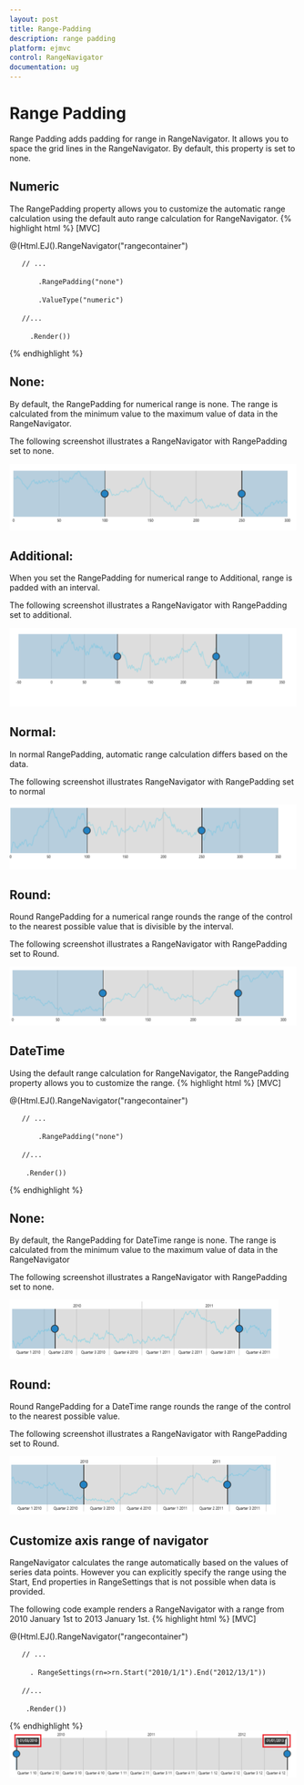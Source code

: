 ```yaml
---
layout: post
title: Range-Padding
description: range padding
platform: ejmvc
control: RangeNavigator
documentation: ug
---
```


# Range Padding

Range Padding adds padding for range in RangeNavigator. It allows you to space the grid lines in the RangeNavigator.  By default, this property is set to none.

## Numeric

The RangePadding property allows you to customize the automatic range calculation using the default auto range calculation for RangeNavigator. 
{% highlight html %}
 [MVC]

@(Html.EJ().RangeNavigator("rangecontainer")

       // ...

           .RangePadding("none")   

           .ValueType("numeric")

       //...

         .Render())
{% endhighlight  %}
## None:

By default, the RangePadding for numerical range is none. The range is calculated from the minimum value to the maximum value of data in the RangeNavigator.

The following screenshot illustrates a RangeNavigator with RangePadding set to none.



![](Range-Padding_images/Range-Padding_img1.png)



## Additional:

When you set the RangePadding for numerical range to Additional, range is padded with an interval.

The following screenshot illustrates a RangeNavigator with RangePadding set to additional.



![](Range-Padding_images/Range-Padding_img2.png)



## Normal:

In normal RangePadding, automatic range calculation differs based on the data. 

The following screenshot illustrates RangeNavigator with RangePadding set to normal

![](Range-Padding_images/Range-Padding_img3.png)



## Round:

Round RangePadding for a numerical range rounds the range of the control to the nearest possible value that is divisible by the interval.

The following screenshot illustrates a RangeNavigator with RangePadding set to Round.

![](Range-Padding_images/Range-Padding_img4.png)



## DateTime

Using the default range calculation for RangeNavigator, the RangePadding property allows you to customize the range. 
{% highlight html %}
 [MVC]

@(Html.EJ().RangeNavigator("rangecontainer")

       // ...

           .RangePadding("none")   

       //...

        .Render())
{% endhighlight  %}

## None:

By default, the RangePadding for DateTime range is none. The range is calculated from the minimum value to the maximum value of data in the RangeNavigator

The following screenshot illustrates a RangeNavigator with RangePadding set to none.

![](Range-Padding_images/Range-Padding_img5.png)



## Round:

Round RangePadding for a DateTime range rounds the range of the control to the nearest possible value.

The following screenshot illustrates a RangeNavigator with RangePadding set to Round.

![](Range-Padding_images/Range-Padding_img6.png)



## Customize axis range of navigator

RangeNavigator calculates the range automatically based on the values of series data points. However you can explicitly specify the range using the Start, End properties in RangeSettings that is not possible when data is provided.

The following code example renders a RangeNavigator with a range from 2010 January 1st to 2013 January 1st. 
{% highlight html %}
 [MVC]



@(Html.EJ().RangeNavigator("rangecontainer")

       // ...

         . RangeSettings(rn=>rn.Start("2010/1/1").End("2012/13/1"))

       //...

        .Render())

{% endhighlight %}
![](Range-Padding_images/Range-Padding_img7.png)



